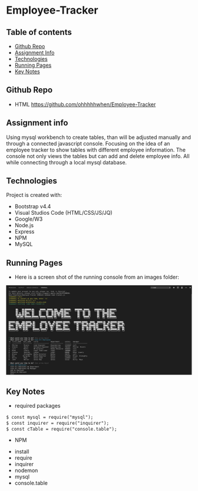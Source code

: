 # Employee-Tracker

## Table of contents
* [Github Repo](#github-repo)
* [Assignment Info](#assignment-info)
* [Technologies](#technologies)
* [Running Pages](#running-pages)
* [Key Notes](#key-notes)

## Github Repo
* HTML
 https://github.com/ohhhhhwhen/Employee-Tracker

## Assignment info
Using mysql workbench to create tables,
than will be adjusted manually and through a
connected javascript console. Focusing on the idea
of an employee tracker to show tables with different
employee information. The console not only views the 
tables but can add and delete employee info. All while 
connecting through a local mysql database. 
	
## Technologies
Project is created with:
* Bootstrap v4.4
* Visual Studios Code (HTML/CSS/JS/JQ)
* Google/W3
* Node.js
* Express
* NPM
* MySQL
	
## Running Pages
* Here is a screen shot of the running console from an images folder:

 ![Running Console](images/console.png)

## Key Notes
* required packages 

```
$ const mysql = require("mysql");
$ const inquirer = require("inquirer");
$ const cTable = require("console.table");
```

*  NPM
- install
- require
- inquirer
- nodemon
- mysql
- console.table